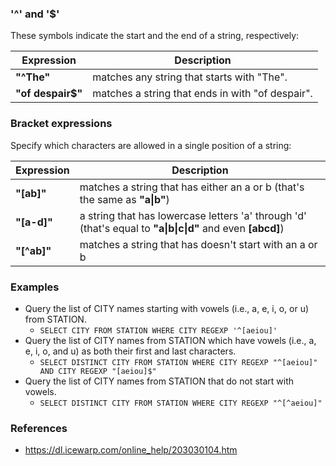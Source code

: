 ### '^' and '$'
These symbols indicate the start and the end of a string, respectively:

| Expression | Description |
| ---------------------  | --------------- |
| **"^The"** | matches any string that starts with "The". | 
| **"of despair$"** | matches a string that ends in with "of despair". | 

### Bracket expressions
Specify which characters are allowed in a single position of a string:

| Expression | Description |
| ---------------------  | --------------- |
| **"[ab]"** | matches a string that has either an a or b (that's the same as **"a\|b"**) | 
| **"[a-d]"** | a string that has lowercase letters 'a' through 'd' (that's equal to **"a\|b\|c\|d"** and even **[abcd]**) | 
| **"[^ab]"** | matches a string that has doesn't start with an a or b | 


### Examples

- Query the list of CITY names starting with vowels (i.e., a, e, i, o, or u) from STATION.
  - ```SELECT CITY FROM STATION WHERE CITY REGEXP '^[aeiou]'``` 
- Query the list of CITY names from STATION which have vowels (i.e., a, e, i, o, and u) as both their first and last characters.
  - ```SELECT DISTINCT CITY FROM STATION WHERE CITY REGEXP "^[aeiou]" AND CITY REGEXP "[aeiou]$"```
- Query the list of CITY names from STATION that do not start with vowels. 
  - ```SELECT DISTINCT CITY FROM STATION WHERE CITY REGEXP "^[^aeiou]"``` 
### References
- https://dl.icewarp.com/online_help/203030104.htm
